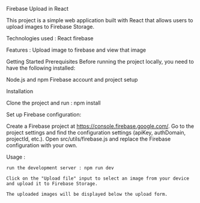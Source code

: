 Firebase Upload in React

This project is a simple web application built with React that allows users to upload images to Firebase Storage.

Technologies used :
React
firebase

Features :
Upload image to firebase and view that image

Getting Started
Prerequisites
Before running the project locally, you need to have the following installed:

Node.js and npm
Firebase account and project setup

Installation

Clone the project and run : npm install

Set up Firebase configuration:

Create a Firebase project at https://console.firebase.google.com/.
Go to the project settings and find the configuration settings (apiKey, authDomain, projectId, etc.).
Open src/utils/firebase.js and replace the Firebase configuration with your own.

Usage :

    run the development server : npm run dev

    Click on the "Upload file" input to select an image from your device and upload it to Firebase Storage.

    The uploaded images will be displayed below the upload form.
